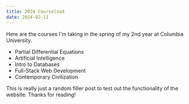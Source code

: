 ```yaml
---
title: 2024 Courseload
date: 2024-02-11
---
```


Here are the courses I'm taking in the spring of my 2nd year at Columbia University.

- Partial Differential Equations
- Artificial Intelligence
- Intro to Databases
- Full-Stack Web Development
- Contemporary Civilization

This is really just a random filler post to test out the functionality of the website. Thanks for reading!
